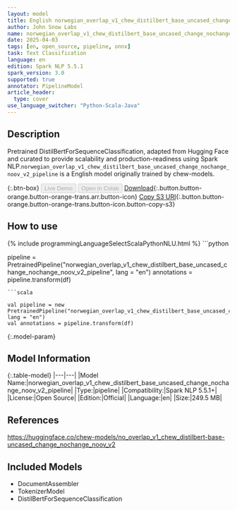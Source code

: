 ```yaml
---
layout: model
title: English norwegian_overlap_v1_chew_distilbert_base_uncased_change_nochange_noov_v2_pipeline pipeline DistilBertForSequenceClassification from chew-models
author: John Snow Labs
name: norwegian_overlap_v1_chew_distilbert_base_uncased_change_nochange_noov_v2_pipeline
date: 2025-04-03
tags: [en, open_source, pipeline, onnx]
task: Text Classification
language: en
edition: Spark NLP 5.5.1
spark_version: 3.0
supported: true
annotator: PipelineModel
article_header:
  type: cover
use_language_switcher: "Python-Scala-Java"
---
```


## Description

Pretrained DistilBertForSequenceClassification, adapted from Hugging Face and curated to provide scalability and production-readiness using Spark NLP.`norwegian_overlap_v1_chew_distilbert_base_uncased_change_nochange_noov_v2_pipeline` is a English model originally trained by chew-models.

{:.btn-box}
<button class="button button-orange" disabled>Live Demo</button>
<button class="button button-orange" disabled>Open in Colab</button>
[Download](https://s3.amazonaws.com/auxdata.johnsnowlabs.com/public/models/norwegian_overlap_v1_chew_distilbert_base_uncased_change_nochange_noov_v2_pipeline_en_5.5.1_3.0_1743697275507.zip){:.button.button-orange.button-orange-trans.arr.button-icon}
[Copy S3 URI](s3://auxdata.johnsnowlabs.com/public/models/norwegian_overlap_v1_chew_distilbert_base_uncased_change_nochange_noov_v2_pipeline_en_5.5.1_3.0_1743697275507.zip){:.button.button-orange.button-orange-trans.button-icon.button-copy-s3}

## How to use



<div class="tabs-box" markdown="1">
{% include programmingLanguageSelectScalaPythonNLU.html %}
```python

pipeline = PretrainedPipeline("norwegian_overlap_v1_chew_distilbert_base_uncased_change_nochange_noov_v2_pipeline", lang = "en")
annotations =  pipeline.transform(df)   

```
```scala

val pipeline = new PretrainedPipeline("norwegian_overlap_v1_chew_distilbert_base_uncased_change_nochange_noov_v2_pipeline", lang = "en")
val annotations = pipeline.transform(df)

```
</div>

{:.model-param}
## Model Information

{:.table-model}
|---|---|
|Model Name:|norwegian_overlap_v1_chew_distilbert_base_uncased_change_nochange_noov_v2_pipeline|
|Type:|pipeline|
|Compatibility:|Spark NLP 5.5.1+|
|License:|Open Source|
|Edition:|Official|
|Language:|en|
|Size:|249.5 MB|

## References

https://huggingface.co/chew-models/no_overlap_v1_chew_distilbert-base-uncased_change_nochange_noov_v2

## Included Models

- DocumentAssembler
- TokenizerModel
- DistilBertForSequenceClassification